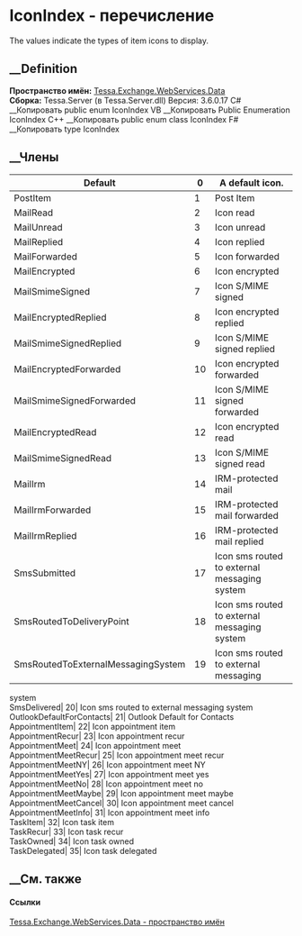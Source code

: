 # IconIndex - перечисление
The values indicate the types of item icons to display.
## __Definition
 **Пространство имён:**
[Tessa.Exchange.WebServices.Data](N_Tessa_Exchange_WebServices_Data.htm)  
 **Сборка:** Tessa.Server (в Tessa.Server.dll) Версия: 3.6.0.17
C# __Копировать
     public enum IconIndex
VB __Копировать
     Public Enumeration IconIndex
C++ __Копировать
     public enum class IconIndex
F# __Копировать
     type IconIndex
##  __Члены
Default| 0|  A default icon.  
---|---|---  
PostItem| 1|  Post Item  
MailRead| 2|  Icon read  
MailUnread| 3|  Icon unread  
MailReplied| 4|  Icon replied  
MailForwarded| 5|  Icon forwarded  
MailEncrypted| 6|  Icon encrypted  
MailSmimeSigned| 7|  Icon S/MIME signed  
MailEncryptedReplied| 8|  Icon encrypted replied  
MailSmimeSignedReplied| 9|  Icon S/MIME signed replied  
MailEncryptedForwarded| 10|  Icon encrypted forwarded  
MailSmimeSignedForwarded| 11|  Icon S/MIME signed forwarded  
MailEncryptedRead| 12|  Icon encrypted read  
MailSmimeSignedRead| 13|  Icon S/MIME signed read  
MailIrm| 14|  IRM-protected mail  
MailIrmForwarded| 15|  IRM-protected mail forwarded  
MailIrmReplied| 16|  IRM-protected mail replied  
SmsSubmitted| 17|  Icon sms routed to external messaging system  
SmsRoutedToDeliveryPoint| 18|  Icon sms routed to external messaging system  
SmsRoutedToExternalMessagingSystem| 19|  Icon sms routed to external messaging
system  
SmsDelivered| 20|  Icon sms routed to external messaging system  
OutlookDefaultForContacts| 21|  Outlook Default for Contacts  
AppointmentItem| 22|  Icon appointment item  
AppointmentRecur| 23|  Icon appointment recur  
AppointmentMeet| 24|  Icon appointment meet  
AppointmentMeetRecur| 25|  Icon appointment meet recur  
AppointmentMeetNY| 26|  Icon appointment meet NY  
AppointmentMeetYes| 27|  Icon appointment meet yes  
AppointmentMeetNo| 28|  Icon appointment meet no  
AppointmentMeetMaybe| 29|  Icon appointment meet maybe  
AppointmentMeetCancel| 30|  Icon appointment meet cancel  
AppointmentMeetInfo| 31|  Icon appointment meet info  
TaskItem| 32|  Icon task item  
TaskRecur| 33|  Icon task recur  
TaskOwned| 34|  Icon task owned  
TaskDelegated| 35|  Icon task delegated  
## __См. также
#### Ссылки
[Tessa.Exchange.WebServices.Data - пространство
имён](N_Tessa_Exchange_WebServices_Data.htm)
